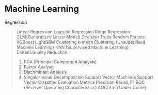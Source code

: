 # Machine Learning
Regression
> Linear Regression
> Logisitic Regression
> Ridge Regression
> GLM(Generalized Linear Model)
Decision Trees
Random Forests
XGBoost
LightGBM
Clustering
> k-mean Clustering (Unsupervised Machine Learning)
> KNN (Supervised Machine Learning)
Dimensionality Reduction
> 1) PCA (Principal Component Analysis)
> 2) Factor Analysis
> 3) Discriminant Analysis
> 4) Singular Value Decomposition
Support Vector Machines
> Support Vector Classifier
Evaluation Metrics
> Precision
> Recall, F1
> ROC (Receiver Operating Characteristics)
> AUC(Area Under Curve)
